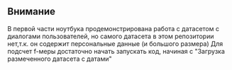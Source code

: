 ## Внимание
В первой части  ноутбука продемонстрирована работа с датасетом с диалогами
пользователей, но самого датасета в этом репозитории нет,т.к. он содержит
персональные данные (и большого размера)
Для подсчет f-меры достаточно начать запускать код, начиная с "Загрузка размеченного датасета с датами" 
